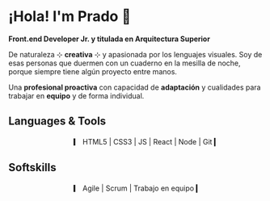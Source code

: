 # ¡Hola! I'm Prado 👋
  
    
    
**Front.end Developer Jr. y titulada en Arquitectura Superior**  

De naturaleza ⊹ **creativa** ⊹ y apasionada por los lenguajes visuales. Soy de esas personas que duermen con un cuaderno en la mesilla de noche, porque siempre tiene algún proyecto entre manos.

Una **profesional proactiva** con capacidad de **adaptación** y cualidades para trabajar en **equipo** y de forma individual.

## Languages & Tools
ㅤㅤㅤㅤㅤㅤㅤㅤㅤㅤ▎ HTML5 | CSS3 | JS | React | Node | Git ▎

## Softskills
ㅤㅤㅤㅤㅤㅤㅤㅤㅤㅤ▎ Agile | Scrum | Trabajo en equipo ▎


